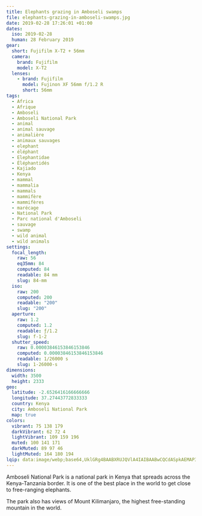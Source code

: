 ```yaml
---
title: Elephants grazing in Amboseli swamps
file: elephants-grazing-in-amboseli-swamps.jpg
date: 2019-02-28 17:26:01 +01:00
dates:
  iso: 2019-02-28
  human: 28 February 2019
gear:
  short: Fujifilm X-T2 + 56mm
  camera:
    brand: Fujifilm
    model: X-T2
  lenses:
    - brand: Fujifilm
      model: Fujinon XF 56mm f/1.2 R
      short: 56mm
tags:
  - Africa
  - Afrique
  - Amboseli
  - Amboseli National Park
  - animal
  - animal sauvage
  - animalière
  - animaux sauvages
  - elephant
  - éléphant
  - Elephantidae
  - Éléphantidés
  - Kajiado
  - Kenya
  - mammal
  - mammalia
  - mammals
  - mammifère
  - mammifères
  - marécage
  - National Park
  - Parc national d'Amboseli
  - sauvage
  - swamp
  - wild animal
  - wild animals
settings:
  focal_length:
    raw: 56
    eq35mm: 84
    computed: 84
    readable: 84 mm
    slug: 84-mm
  iso:
    raw: 200
    computed: 200
    readable: "200"
    slug: "200"
  aperture:
    raw: 1.2
    computed: 1.2
    readable: ƒ/1.2
    slug: f-1-2
  shutter_speed:
    raw: 0.00003846153846153846
    computed: 0.00003846153846153846
    readable: 1/26000 s
    slug: 1-26000-s
dimensions:
  width: 3500
  height: 2333
geo:
  latitude: -2.6526416166666666
  longitude: 37.27443772833333
  country: Kenya
  city: Amboseli National Park
  map: true
colors:
  vibrant: 75 138 179
  darkVibrant: 62 72 4
  lightVibrant: 109 159 196
  muted: 100 141 171
  darkMuted: 89 97 46
  lightMuted: 164 180 194
lqip: data:image/webp;base64,UklGRg4BAABXRUJQVlA4IAIBAABwCQCdASpkAEMAP3Gsxl00uDEzLNJMkwAuCWMGcAzbQnELPLaHZaTByI0CqoKOa3Zj8WEhxhHtSt1zoaiJazeI90KTpB2yLfJk8YDUJNc3Rv0TlgAA+vUsBlNuKvxhMdtAazstMbeQ6mQMw92e7kApfy+EgXe0F3NTFSUP5pO/dgK4Wi1ygOMD9usz6ByBaQfoCtSRV8+epdde3qm6JTbx4TG+Pk6ZjrXuuA7yO/0qYB8ZbunIXOaPv3+qbwJ8wX4SJncGJXVnE45ChsedncJvVTTTOKYKmu0MmWO3VmadFJJIkjH32u4gcHv9dyjpQD+QFjQx6YOFOz7kJoAJjWAYAAA=
---
```


Amboseli National Park is a national park in Kenya that spreads across the Kenya-Tanzania border. It is one of the best place in the world to get close to free-ranging elephants.

The park also has views of Mount Kilimanjaro, the highest free-standing mountain in the world.
